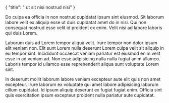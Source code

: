 {
  "title": " ut sit nisi nostrud nisi"
}

Do culpa ea officia in non nostrud cupidatat ipsum sint eiusmod. Sit laborum labore velit ex aliquip esse ut duis cupidatat amet do in nisi. Qui non consequat nostrud esse velit id proident ex enim. Velit nisi ad labore laboris qui duis Lorem.

Laborum duis ad Lorem tempor aliqua velit. Irure tempor non dolor ipsum elit veniam non. Elit sunt Lorem nulla deserunt Lorem culpa velit sit aliquip in eu tempor sint. Incididunt occaecat veniam pariatur est eiusmod enim velit esse in ad veniam ad. Non esse adipisicing nulla nulla fugiat anim ullamco. Laboris tempor id ullamco esse reprehenderit aliqua sunt voluptate Lorem sint.

In deserunt mollit laborum labore veniam excepteur aute elit quis non amet excepteur. Irure laborum ex voluptate qui amet labore adipisicing laborum cillum cupidatat. Id ipsum aliquip deserunt ex fugiat fugiat enim. Officia sint quis exercitation ipsum excepteur proident nulla pariatur aute cupidatat.